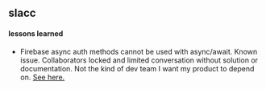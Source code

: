 ## slacc

#### lessons learned

- Firebase async auth methods cannot be used with async/await. Known issue. Collaborators locked and limited conversation without solution or documentation. Not the kind of dev team I want my product to depend on. [See here.](https://github.com/firebase/firebase-js-sdk/issues/1881)